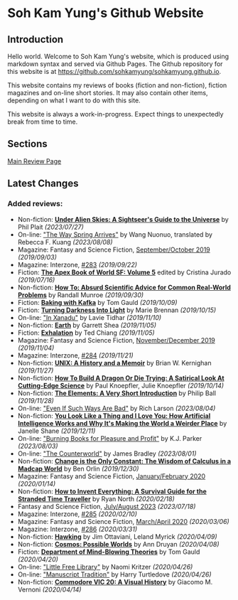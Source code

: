 # Soh Kam Yung's Github Website

## Introduction

Hello world. Welcome to Soh Kam Yung's website, which is produced using markdown syntax and served via Github Pages. The Github repository for this website is at <https://github.com/sohkamyung/sohkamyung.github.io>.

This website contains my reviews of books (fiction and non-fiction), fiction magazines and on-line short stories. It may also contain other items, depending on what I want to do with this site.

This website is always a work-in-progress. Expect things to unexpectedly break from time to time.

## Sections

[Main Review Page](reviews/README.md)

## Latest Changes

### Added reviews:
- Non-fiction: [**Under Alien Skies: A Sightseer's Guide to the Universe**](reviews/nonfiction/2023/20230727-UnderAlienSkies.md) by Phil Plait *(2023/07/27)*
- On-line: ["The Way Spring Arrives"](reviews/online/2023/20230808-WaySpringArrives.md) by Wang Nuonuo, translated by Rebecca F. Kuang *(2023/08/08)*
- Magazine: Fantasy and Science Fiction, [September/October 2019](reviews/magazines/FantasyAndScienceFiction/20190903-FSF201909.md) *(2019/09/03)*
- Magazine: Interzone, [#283](reviews/magazines/Interzone/20190922-Interzone283.md) *(2019/09/22)*
- Fiction: [**The Apex Book of World SF: Volume 5**](reviews/fiction/2019/20190716-ApexBookWorldSF5.md) edited by Cristina Jurado *(2019/07/16)*
- Non-fiction: [**How To: Absurd Scientific Advice for Common Real-World Problems**](reviews/nonfiction/2019/20190930-HowTo.md) by Randall Munroe *(2019/09/30)*
- Fiction: [**Baking with Kafka**](reviews/fiction/2019/20191009-BakingKafka.md) by Tom Gauld *(2019/10/09)*
- Fiction: [**Turning Darkness Into Light**](reviews/fiction/2019/20191015-TurningDarknessIntoLight.md) by Marie Brennan *(2019/10/15)*
- On-line: ["In Xanadu"](reviews/online/2019/20191110-InXanadu.md) by Lavie Tidhar *(2019/11/10)*
- Non-fiction: [**Earth**](reviews/nonfiction/2019/20191105-Earth.md) by Garrett Shea *(2019/11/05)*
- Fiction: [**Exhalation**](reviews/fiction/2019/20191105-Exhalation.md) by Ted Chiang *(2019/11/05)*
- Magazine: Fantasy and Science Fiction, [November/December 2019](reviews/magazines/FantasyAndScienceFiction/20191104-FSF201911.md) *(2019/11/04)*
- Magazine: Interzone, [#284](reviews/magazines/Interzone/20191121-Interzone284.md) *(2019/11/21)*
- Non-fiction: [**UNIX: A History and a Memoir**](reviews/nonfiction/2019/20191127-UnixHistoryMemoir.md) by Brian W. Kernighan *(2019/11/27)*
- Non-fiction: [**How To Build A Dragon Or Die Trying: A Satirical Look At Cutting-Edge Science**](reviews/nonfiction/2019/20191014-HowBuildDragonDieTrying.md) by Paul Knoepfler, Julie Knoepfler *(2019/10/14)*
- Non-fiction: [**The Elements: A Very Short Introduction**](reviews/nonfiction/2019/20191128-ElementsVeryShortIntroduction.md) by Philip Ball *(2019/11/28)*
- On-line: ["Even If Such Ways Are Bad"](reviews/online/2023/20230804-EvenSuchWaysBad.md) by Rich Larson *(2023/08/04)*
- Non-fiction: [**You Look Like a Thing and I Love You: How Artificial Intelligence Works and Why It's Making the World a Weirder Place**](reviews/nonfiction/2019/20191211-YouLookLikeAThing.md) by Janelle Shane *(2019/12/11)*
- On-line: ["Burning Books for Pleasure and Profit"](reviews/online/2023/20230803-BurningBooksPleasureProfit.md) by K.J. Parker *(2023/08/03)*
- On-line: ["The Counterworld"](reviews/online/2023/20230801-Counterworld.md) by James Bradley *(2023/08/01)*
- Non-fiction: [**Change is the Only Constant: The Wisdom of Calculus in a Madcap World**](reviews/nonfiction/2019/20191230-ChangeOnlyConstant.md) by Ben Orlin *(2019/12/30)*
- Magazine: Fantasy and Science Fiction, [January/February 2020](reviews/magazines/FantasyAndScienceFiction/20200114-FSF202001.md) *(2020/01/14)*
- Non-fiction: [**How to Invent Everything: A Survival Guide for the Stranded Time Traveller**](reviews/nonfiction/2020/20200218-HowInventEverything.md) by Ryan North *(2020/02/18)*
- Fantasy and Science Fiction, [July/August 2023](reviews/magazines/FantasyAndScienceFiction/20230718-FSF202307.md) *(2023/07/18)*
- Magazine: Interzone, [#285](reviews/magazines/Interzone/20200210-Interzone285.md) *(2020/02/10)*
- Magazine: Fantasy and Science Fiction, [March/April 2020](reviews/magazines/FantasyAndScienceFiction/20200306-FSF202003.md) *(2020/03/06)*
- Magazine: Interzone, [#286](reviews/magazines/Interzone/20200331-Interzone286.md) *(2020/03/31)*
- Non-fiction: [**Hawking**](reviews/nonfiction/2020/20200409-Hawking.md) by Jim Ottaviani, Leland Myrick *(2020/04/09)*
- Non-fiction: [**Cosmos: Possible Worlds**](reviews/nonfiction/2020/20200408-CosmosPossibleWorlds.md) by Ann Druyan *(2020/04/08)*
- Fiction: [**Department of Mind-Blowing Theories**](reviews/fiction/2020/20200420-DepartmentMindBlowingTheories.md) by Tom Gauld *(2020/04/20)*
- On-line: ["Little Free Library"](reviews/online/2020/20200426-LittleFreeLibrary.md) by Naomi Kritzer *(2020/04/26)*
- On-line: ["Manuscript Tradition"](reviews/online/2020/20200426-ManuscriptTradition.md) by Harry Turtledove *(2020/04/26)*
- Non-fiction: [**Commodore VIC 20: A Visual History**](reviews/nonfiction/2020/20200414-CommodoreVic20VisualHistory.md) by Giacomo M. Vernoni *(2020/04/14)*
